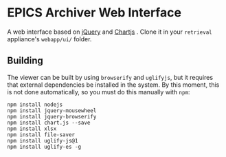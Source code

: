 # EPICS Archiver Web Interface

A web interface based on [jQuery](https://jquery.com/) and [Chartjs](http://www.chartjs.org/) . Clone it in your `retrieval` appliance's `webapp/ui/` folder.

## Building

The viewer can be built by using `browserify` and `uglifyjs`, but it requires that external dependencies be installed in the system. By this moment, this is not done automatically, so you must do this 
manually with `npm`:

```
npm install nodejs
npm install jquery-mousewheel
npm install jquery-browserify
npm install chart.js --save
npm install xlsx
npm install file-saver
npm install uglify-js@1
npm install uglify-es -g

```

